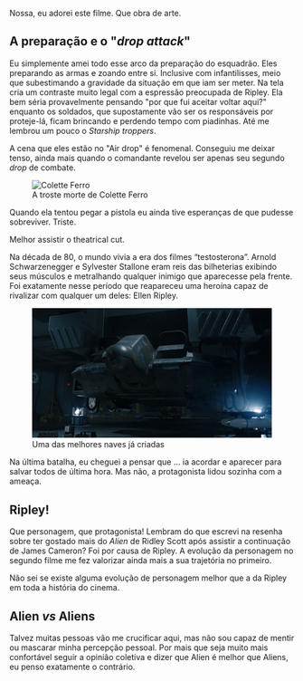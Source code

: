 

Nossa, eu adorei este filme. Que obra de arte.



## A preparação e o "*drop attack*"

Eu simplemente amei todo esse arco da preparação do esquadrão. Eles preparando as armas e zoando entre si. Inclusive com infantilisses, meio que subestimando a gravidade da situação em que iam ser meter. Na tela cria um contraste muito legal com a espressão preocupada de Ripley. Ela bem séria provavelmente pensando "por que fui aceitar voltar aqui?" enquanto os soldados, que supostamente vão ser os responsáveis por proteje-lá, ficam brincando e perdendo tempo com piadinhas. Até me lembrou um pouco o *Starship troppers*.

A cena que eles estão no "Air drop" é fenomenal. Conseguiu me deixar tenso, ainda mais quando o comandante revelou ser apenas seu segundo *drop* de combate.


<figure>
    <img src="/assets/images/posts/alien/1979-colette-ferro-killed.gif" alt="Colette Ferro">
    <figcaption>A troste morte de Colette Ferro</figcaption>
</figure>

Quando ela tentou pegar a pistola eu ainda tive esperanças de que pudesse sobreviver. Triste.

Melhor assistir o theatrical cut.

Na década de 80, o mundo vivia a era dos filmes “testosterona”. Arnold Schwarzenegger e Sylvester Stallone eram reis das bilheterias exibindo seus músculos e metralhando qualquer inimigo que aparecesse pela frente. Foi exatamente nesse período que reapareceu uma heroína capaz de rivalizar com qualquer um deles: Ellen Ripley.

<figure>
    <img src="/assets/images/posts/alien/dropship.gif" alt="Dropship">
    <figcaption>Uma das melhores naves já criadas</figcaption>
</figure>

Na última batalha, eu cheguei a pensar que ... ia acordar e aparecer para salvar todos de última hora. Mas não, a protagonista lidou sozinha com a ameaça.

## Ripley!

Que personagem, que protagonista! Lembram do que escrevi na resenha sobre ter gostado mais do *Alien* de Ridley Scott após assistir a continuação de James Cameron? Foi por causa de Ripley. A evolução da personagem no segundo filme me fez valorizar ainda mais a sua trajetória no primeiro.

Não sei se existe alguma evolução de personagem melhor que a da Ripley em toda a história do cinema. 


## Alien *vs* Aliens

Talvez muitas pessoas vão me crucificar aqui, mas não sou capaz de mentir ou mascarar minha percepção pessoal. Por mais que seja muito mais confortável seguir a opinião coletiva e dizer que Alien é melhor que Aliens, eu penso exatamente o contrário.

